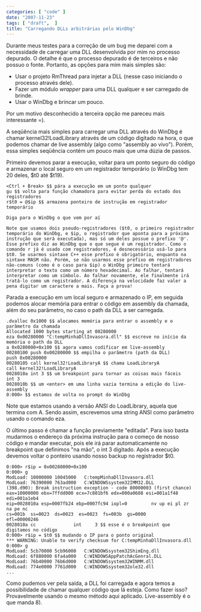```yaml
---
categories: [ "code" ]
date: "2007-11-23"
tags: [ "draft",  ]
title: "Carregando DLLs arbitrárias pelo WinDbg"
---
```

Durante meus testes para a correção de um bug me deparei com a necessidade de carregar uma DLL desenvolvida por mim no processo depurado. O detalhe é que o processo depurado é de terceiros e não possuo o fonte. Portanto, as opções para mim mais simples são:

	
  * Usar o projeto RmThread para injetar a DLL (nesse caso iniciando o processo através dele).
  * Fazer um módulo _wrapper_ para uma DLL qualquer e ser carregado de brinde.
  * Usar o WinDbg e brincar um pouco.

Por um motivo desconhecido a terceira opção me pareceu mais interessante =).

A seqüência mais simples para carregar uma DLL através do WinDbg é chamar kernel32!LoadLibrary através de um código digitado na hora, o que podemos chamar de live assembly (algo como "assembly ao vivo"). Porém, essa simples seqüência contém um pouco mais que uma dúzia de passos.

Primeiro devemos parar a execução, voltar para um ponto seguro do código e armazenar o local seguro em um registrador temporário (o WinDbg tem 20 deles, $t0 até $t19).

    <Ctrl + Break> $$ pára a execução em um ponto qualquer
    gu $$ volta para função chamadora para evitar perda do estado dos registradores
    r$t0 = @$ip $$ armazena ponteiro de instrução em registrador temporário

    Diga para o WinDbg o que vem por aí
    
    Note que usamos dois pseudo-registradores ($t0, o primeiro registrador temporário do WinDbg, e $ip, o registrador que aponta para a próxima instrução que será executada), mas só um deles possue o prefixo '@'. Esse prefixo diz ao WinDbg que o que segue é um registrador. Como o comando r já é usado com registradores, é desnecessário usá-lo para $t0. Se usarmos sintaxe C++ esse prefixo é obrigatório, enquanto na sintaxe MASM não. Porém, se não usarmos esse prefixo em registradores não-comuns (como é o caso para $ip) o WinDbg primeiro tentará interpretar o texto como um número hexadecimal. Ao falhar, tentará interpretar como um símbolo. Ao falhar novamente, ele finalmente irá tratá-lo como um registrador. A diferença na velocidade faz valer a pena digitar um caractere a mais. Faça a prova!


Parada a execução em um local seguro e armazenado o IP, em seguida podemos alocar memória para entrar o código em assembly da chamada, além do seu parâmetro, no caso o path da DLL a ser carregada.

    
    .dvalloc 0x1000 $$ alocamos memória para entrar o assembly e o parâmetro da chamada
    Allocated 1000 bytes starting at 00280000
    eza 0x00280000 "C:tempMinhaDllInvasora.dll" $$ escreve no início da memória o path da DLL
    a 0x0280000+0x100 $$ agora vamos codificar em live-assembly
    00280100 push 0x00280000 $$ empilha o parâmetro (path da DLL)
    push 0x00280000
    00280105 call kernel32!LoadLibraryA $$ chama LoadLibraryA
    call kernel32!LoadLibraryA
    0028010a int 3 $$ um breakpoint para tornar as coisas mais fáceis
    int 3
    0028010b $$ um <enter> em uma linha vazia termina a edição do live-assembly
    0:000> $$ estamos de volta no prompt do WinDbg

Note que estamos usando a versão ANSI do LoadLibrary, aquela que termina com A. Sendo assim, escrevemos uma string ANSI como parâmetro usando o comando eza.


O último passo é chamar a função previamente "editada". Para isso basta mudarmos o endereço da próxima instrução para o começo de nosso código e mandar executar, pois ele irá parar automaticamente no breakpoint que definimos "na mão", o int 3 digitado. Após a execução devemos voltar o ponteiro usando nosso backup no registrador $t0.

    
    0:000> r$ip = 0x00280000+0x100
    0:000> g
    ModLoad: 10000000 10045000   C:tempMinhaDllInvasora.dll
    ModLoad: 76390000 763ad000   C:WINDOWSsystem32IMM32.DLL
    (398.d90): Break instruction exception - code 80000003 (first chance)
    eax=10000000 ebx=7ffdd000 ecx=7c801bf6 edx=000a0608 esi=001a1f48 edi=001a1eb4
    eip=0028010a esp=0007fb24 ebp=0007fc94 iopl=0         nv up ei pl zr na pe nc
    cs=001b  ss=0023  ds=0023  es=0023  fs=003b  gs=0000             efl=00000246
    0028010a cc              int     3 $$ esse é o breakpoint que digitamos no código
    0:000> r$ip = $t0 $$ mudando o IP para o ponto original
    *** WARNING: Unable to verify checksum for C:tempMinhaDllInvasora.dll
    0:000> g
    ModLoad: 5cb70000 5cb96000   C:WINDOWSsystem32ShimEng.dll
    ModLoad: 6f880000 6fa4a000   C:WINDOWSAppPatchAcGenral.DLL
    ModLoad: 76b40000 76b6d000   C:WINDOWSsystem32WINMM.dll
    ModLoad: 774e0000 7761d000   C:WINDOWSsystem32ole32.dll
    ...

Como pudemos ver pela saída, a DLL foi carregada e agora temos a possibilidade de chamar qualquer código que lá esteja. Como fazer isso? Provavelmente usando o mesmo método aqui aplicado. Live-assembly é o que manda 8).
